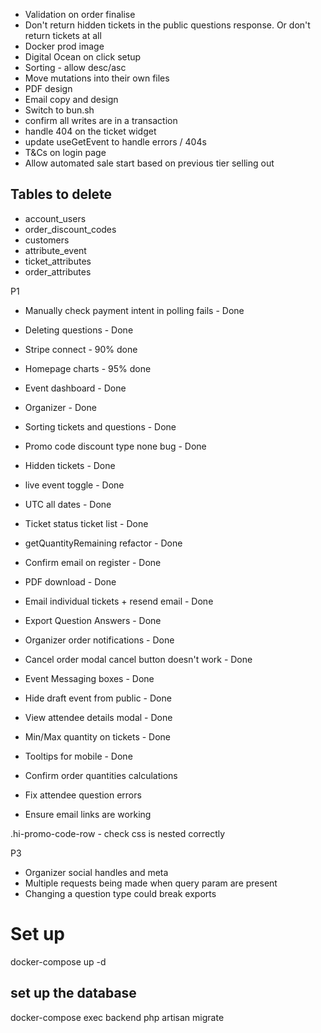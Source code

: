 - Validation on order finalise
- Don't return hidden tickets in the public questions response. Or don't return tickets at all
- Docker prod image
- Digital Ocean on click setup
- Sorting - allow desc/asc
- Move mutations into their own files
- PDF design
- Email copy and design
- Switch to bun.sh
- confirm all writes are in a transaction
- handle 404 on the ticket widget
- update useGetEvent to handle errors / 404s
- T&Cs on login page
- Allow automated sale start based on previous tier selling out

## Tables to delete

- account_users
- order_discount_codes
- customers
- attribute_event
- ticket_attributes
- order_attributes

P1
- Manually check payment intent in polling fails - Done
- Deleting questions - Done
- Stripe connect - 90% done
- Homepage charts - 95% done
- Event dashboard - Done
- Organizer - Done
- Sorting tickets and questions - Done
- Promo code discount type none bug - Done
- Hidden tickets - Done
- live event toggle - Done
- UTC all dates - Done
- Ticket status ticket list - Done
- getQuantityRemaining refactor - Done
- Confirm email on register - Done
- PDF download - Done
- Email individual tickets + resend email - Done
- Export Question Answers - Done
- Organizer order notifications - Done
- Cancel order modal cancel button doesn't work - Done
- Event Messaging boxes - Done
- Hide draft event from public - Done
- View attendee details modal - Done
- Min/Max quantity on tickets - Done
- Tooltips for mobile - Done

- Confirm order quantities calculations
- Fix attendee question errors
- Ensure email links are working

.hi-promo-code-row  - check css is nested correctly

P3
- Organizer social handles and meta
- Multiple requests being made when query param are present
- Changing a question type could break exports

# Set up
docker-compose up -d
## set up the database
docker-compose exec backend php artisan migrate